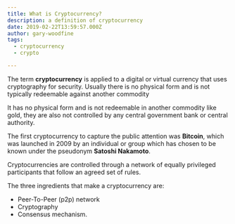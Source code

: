 ```yaml
---
title: What is Cryptocurrency?
description: a definition of cryptocurrency
date: 2019-02-22T13:59:57.000Z
author: gary-woodfine
tags:
  - cryptocurrency
  - crypto

---
```


The term **cryptocurrency** is applied to a digital or virtual currency that uses cryptography for security.  Usually there is no physical form and is not typically redeemable against another commodity 

 It has no physical form and is not redeemable in another commodity like gold, they are also not controlled by any central government bank or central authority. 

The first cryptocurrency to capture the public attention was **Bitcoin**, which was launched in 2009 by an individual or group which has chosen to be known under the pseudonym **Satoshi Nakamoto**.

Cryptocurrencies are controlled through a network of equally privileged participants that follow an agreed set of rules. 

The three ingredients that make a cryptocurrency are: 

* Peer-To-Peer (p2p) network
* Cryptography
* Consensus mechanism.

